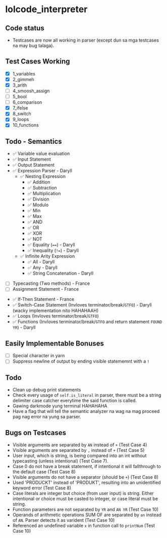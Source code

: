 # lolcode_interpreter

## Code status
- Testcases are now all working in parser (except dun sa mga testcases na may bug talaga).

## Test Cases Working

- [x] 1_variables
- [x] 2_gimmeh
- [x] 3_arith
- [ ] 4_smoosh_assign
- [ ] 5_bool
- [ ] 6_comparison
- [x] 7_ifelse
- [x] 8_switch
- [x] 9_loops
- [x] 10_functions

## Todo - Semantics
- ✅ Variable value evaluation
- ✅ Input Statement
- ✅ Output Statement
- ✅ Expression Parser - Daryll
    - ✅ Nesting Expression 
        - ✅ Addition
        - ✅ Subtraction
        - ✅ Multiplication
        - ✅ Division
        - ✅ Modulo
        - ✅ Min
        - ✅ Max
        - ✅ AND
        - ✅ OR
        - ✅ XOR
        - ✅ NOT
        - ✅ Equality (`==`) - Daryll
        - ✅ Inequality (`!=`) - Daryll
    - ✅ Infinite Arity Expression
        - ✅ All - Daryll
        - ✅ Any - Daryll
        - ✅ String Concatenation - Daryll
- [ ] Typecasting (Two methods) - France
- [ ] Assignment Statement - France
- ✅  If-Then Statement - France
- ✅ Switch-Case Statement (Invloves terminator/break/`GTFO`) - Daryll (wacky implementation nito HAHAHAAH)
- ✅  Loops (Invloves terminator/break/`GTFO`)
- ✅ Functions (Invloves terminator/break/`GTFO` and return statement `FOUND YR`) - Daryll

## Easily Implementable Bonuses
- [ ] Special character in yarn
- [ ] Suppress newline of output by ending visible statememnt with a `!`

## Todo
- Clean up debug print statements
- Check every usage of `self.is_literal` in parser, there must be a string delimiter case catcher everytime the said function is called.
- Gawing darkmode yung terminal HAHAHAHA
- Have a flag that will tell the semantic analyzer na wag na mag proceed pag nag error na yung sa parser.


## Bugs on Testcases
- Visible arguments are separated by `AN` instead of `+` (Test Case 4)
- Visible arguments are separated by `,` instead of `+` (Test Case 5)
- User input, which is string, is being compared into an int without typecasting (unless intentional) (Test Case 7).
- Case 0 do not have a break statement, if intentional it will fallthrough to the default case (Test Case 8)
- Visible arguments do not have a separator (should be `+`) (Test Case 8)
- Used 'PRODUCKT' instead of 'PRODUKT', resulting into an unidentified keyword error (Test Case 8)
- Case literals are integer but choice (from user input) is string. Either intentional or choice must be casted to integer, or case literal must be string.
- Function parameters are not separated by `YR` and `AN YR` (Test Case 10)
- Operands of arithmetic operations SUM OF are separated by `an` instead of `AN`. Parser detects it as varident (Test Case 10)
- Referenced an undefined variable `x` in function call to `printNum` (Test Case 10)